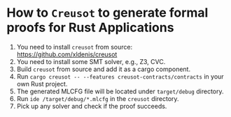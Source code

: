 # How to `Creusot` to generate formal proofs for Rust Applications

1. You need to install `creusot` from source: https://github.com/xldenis/creusot
2. You need to install some SMT solver, e.g., Z3, CVC.
3. Build `creusot` from source and add it as a cargo component.
4. Run `cargo creusot -- --features creusot-contracts/contracts` in your own Rust project.
5. The generated MLCFG file will be located under `target/debug` directory.
6. Run `ide /target/debug/*.mlcfg` in the `creusot` directory.
7. Pick up any solver and check if the proof succeeds.